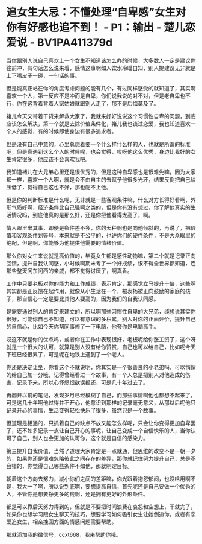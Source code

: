 # 追女生大忌：不懂处理“自卑感”女生对你有好感也追不到！ - P1：输出 - 楚儿恋爱说 - BV1PA411379d

当你跟别人说自己喜欢上一个女生不知道该怎么办的时候，大多数人一定是建议你往前冲，有句话怎么说来着，感情这事啊如人饮水冷暖自知，别人提建议无非就是上下嘴皮子一碰，一句话的事。

但是能真正站在你的角度考虑问题的能有几个，有过同样感受的就知道了，其实啊喜欢一个人，第一反应不是冲而是自卑，你们说我说的对不对，但是老自卑也不行，你在这背着背着人家姑娘就跟别人走了，那不是后悔莫及了。

褚儿今天又带着干货来解救大家了，我就来好好说说这个习惯性自卑的问题，到底应该怎么解决，第一个就是去除价值条件化，褚儿我也谈过恋爱，我也知道喜欢一个人的感觉，有的时候即使身边有很多追求者。

但是没有自己中意的，心里总想着要一个什么样什么样的人，也就是所谓的标准吧，但是真遇到这么个人的时候呢，也会觉得，哎呀他这么优秀，身边比我好的女生肯定很多，他应该不会喜欢我吧。

我知道褚儿在大兄弟心里还是很优秀的，但是这种自卑感也是很难免嘛，因为大家都一样，喜欢一个人啊，就是会不由自主的去赋予他很多光环，结果反倒把自己给压低了，觉得自己这也不好，那也配不上他。

但是你的判断标准是什么呢，无非就是一些客观条件嘛，什么对方长得好看啊，外形气质好啊，经济条件比自己强啊之类的，但是你有没有想过，你了解他真实的生活情况吗，到底他真的是那么好，还是你把他看得太高了，啊。

情人眼里出其事，即便是条件差不多，你的天秤啊也是向他倾斜的，再说了，把价值和客观条件划等号，本来就是不公平的，也许你们的硬件条件，不是大众眼里的绝配，但是啊，你能够为他提供他需要的情绪价值。

那么你对女生来说就是高价值的，毕竟女生都是感性动物嘛，第二个就是记录正向回馈，提升自我认同感，小时候啊期末考了一个好成绩，恨不得全世界都知道，连那些整天问东问西的亲戚，都不觉得讨厌了，啊真香。

工作中只要老板对你的能力和工作成绩，表示肯定，那感觉立马提升十倍，这些啊其实都是正反馈在起作用，就像从小生活在一个，被表扬被正向鼓励的家庭的孩子，那自信心一定是要比其他人要高的，因为我们的自我认同感。

是需要通过别人的肯定来建立的，所以啊那些习惯性自卑的大兄弟，纯想说其实你很好，可能你自己不知道，可以有意识的多积累，别人对你的正面评价，提升自己的自信心，比如今天你帮同事修了一下电脑，他夸你是电脑高手。

哎这不就是你的优点吗，或者你在工作中表现很好，老板呢给你涨工资了，这个呀就是一个很大的认可，就算是别人没有给你赞赏，自己也可以给自己，比如呢今天下班已经很累了，可是呢在地铁上遇到了一个老人。

你还是决定让坐，你看这个不就说明，你其实是一个很善良的小老弟吗，可以悄悄的给自己加一分哦，记得曾经看过一个故事，有一个人总是把别人对他造成的伤害，记录下来，所以心怀怨恨欲误报还，可是几十年过去了。

再翻开以前的笔记，发现岁月已经模糊了自己，而那些事情啊他也都想不起来了，可是这几十年啊他过得并不开心，他意识到那样的记录毫无意义，从那以后呢他只记录开心的事情，生活变得轻松快乐了很多，虽然只是一个故事。

但道理是相通的，只抓着自己的缺点不放又能怎么样呢，只会让你变得更加自卑罢了，还不如多记录一点让自己开心的事呢，让自己变成一个自信快乐的人，当你认可了自己，别人也会更加的认可你，这个就是自信的感染力。

第三提升自我价值，当然了道理大家肯定是一点就通，但思维的改变不是一朝一夕的，如果你还是很难忽略彼此之间存在的差异，那你就记住努力提升自己，总是不会错的，你觉得自己哪些条件不如他，那就制定目标。

朝着这个方向去努力，减小你们之间的差距嘛，你光跟着抱怨郁闷，也没啥用啊不是，我大一了啊，所以说到底啊，要想提高自信，首先呢还是自己要做一个优秀的人，不管你是想要挣更多的钱啊，还是拥有更好的外形条件。

都是可以靠后天努力得到的，但就是不要把时间浪费在哀怨和空想上，干就完了，如果你也想学习跟女生聊天的技巧，想要学习如何吸引女生让她倒追你，或者有恋爱追女生，相亲挽回方面的情感问题需要帮助。

那就添加我的微信号，ccxt668，我来帮助你哦。